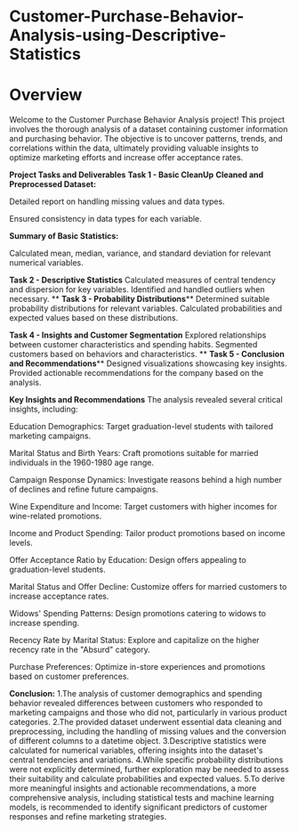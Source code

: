 # Customer-Purchase-Behavior-Analysis-using-Descriptive-Statistics 
# Overview
Welcome to the Customer Purchase Behavior Analysis project! This project involves the thorough analysis of a dataset containing customer information and purchasing behavior. The objective is to uncover patterns, trends, and correlations within the data, ultimately providing valuable insights to optimize marketing efforts and increase offer acceptance rates.

**Project Tasks and Deliverables**
**Task 1 - Basic CleanUp**
**Cleaned and Preprocessed Dataset:**

Detailed report on handling missing values and data types.

Ensured consistency in data types for each variable.

**Summary of Basic Statistics:**

Calculated mean, median, variance, and standard deviation for relevant numerical variables.

**Task 2 - Descriptive Statistics**
Calculated measures of central tendency and dispersion for key variables. Identified and handled outliers when necessary.
**
**Task 3 - Probability Distributions****
Determined suitable probability distributions for relevant variables. Calculated probabilities and expected values based on these distributions.

**Task 4 - Insights and Customer Segmentation**
Explored relationships between customer characteristics and spending habits. Segmented customers based on behaviors and characteristics.
**
**Task 5 - Conclusion and Recommendations****
Designed visualizations showcasing key insights. Provided actionable recommendations for the company based on the analysis.

**Key Insights and Recommendations**
The analysis revealed several critical insights, including:

Education Demographics: Target graduation-level students with tailored marketing campaigns.

Marital Status and Birth Years: Craft promotions suitable for married individuals in the 1960-1980 age range.

Campaign Response Dynamics: Investigate reasons behind a high number of declines and refine future campaigns.

Wine Expenditure and Income: Target customers with higher incomes for wine-related promotions.

Income and Product Spending: Tailor product promotions based on income levels.

Offer Acceptance Ratio by Education: Design offers appealing to graduation-level students.

Marital Status and Offer Decline: Customize offers for married customers to increase acceptance rates.

Widows' Spending Patterns: Design promotions catering to widows to increase spending.

Recency Rate by Marital Status: Explore and capitalize on the higher recency rate in the "Absurd" category.

Purchase Preferences: Optimize in-store experiences and promotions based on customer preferences.


**Conclusion:**
1.The analysis of customer demographics and spending behavior revealed differences between customers who responded to marketing campaigns and those who did not, particularly in various product categories.
2.The provided dataset underwent essential data cleaning and preprocessing, including the handling of missing values and the conversion of different columns to a datetime object.
3.Descriptive statistics were calculated for numerical variables, offering insights into the dataset's central tendencies and variations.
4.While specific probability distributions were not explicitly determined, further exploration may be needed to assess their suitability and calculate probabilities and expected values.
5.To derive more meaningful insights and actionable recommendations, a more comprehensive analysis, including statistical tests and machine learning models, is recommended to identify significant predictors of customer responses and refine marketing strategies.
